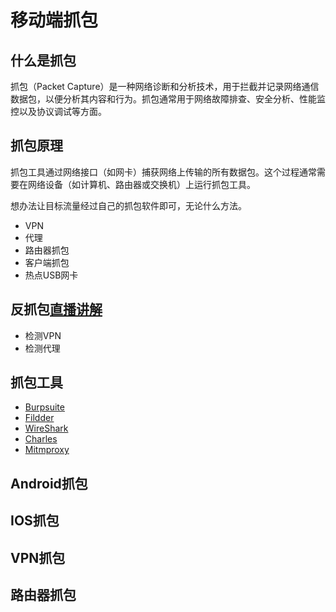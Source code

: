 # 移动端抓包

## 什么是抓包

抓包（Packet Capture）是一种网络诊断和分析技术，用于拦截并记录网络通信数据包，以便分析其内容和行为。抓包通常用于网络故障排查、安全分析、性能监控以及协议调试等方面。

<DocsAD/>

## 抓包原理

抓包工具通过网络接口（如网卡）捕获网络上传输的所有数据包。这个过程通常需要在网络设备（如计算机、路由器或交换机）上运行抓包工具。

想办法让目标流量经过自己的抓包软件即可，无论什么方法。

* VPN
* 代理
* 路由器抓包
* 客户端抓包
* 热点USB网卡

## 反抓包[直播讲解](https://forum.deelmind.com/)

* 检测VPN
* 检测代理

## 抓包工具

* [Burpsuite]()
* [Fildder]()
* [WireShark]()
* [Charles]()
* [Mitmproxy]()

## Android抓包


## IOS抓包

## VPN抓包

## 路由器抓包